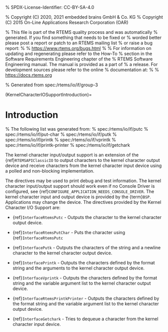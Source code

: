 % SPDX-License-Identifier: CC-BY-SA-4.0

% Copyright (C) 2020, 2021 embedded brains GmbH & Co. KG
% Copyright (C) 2015 On-Line Applications Research Corporation (OAR)

% This file is part of the RTEMS quality process and was automatically
% generated.  If you find something that needs to be fixed or
% worded better please post a report or patch to an RTEMS mailing list
% or raise a bug report:
%
% https://www.rtems.org/bugs.html
%
% For information on updating and regenerating please refer to the How-To
% section in the Software Requirements Engineering chapter of the
% RTEMS Software Engineering manual.  The manual is provided as a part of
% a release.  For development sources please refer to the online
% documentation at:
%
% https://docs.rtems.org

% Generated from spec:/rtems/io/if/group-3

(KernelCharacterIOSupportIntroduction)=

# Introduction

% The following list was generated from:
% spec:/rtems/io/if/putc
% spec:/rtems/io/if/put-char
% spec:/rtems/io/if/putk
% spec:/rtems/io/if/printk
% spec:/rtems/io/if/vprintk
% spec:/rtems/io/if/printk-printer
% spec:/rtems/io/if/getchark

The kernel character input/output support is an extension of the
{ref}`RTEMSAPIClassicIO` to output characters to the kernel character output
device and receive characters from the kernel character input device using a
polled and non-blocking implementation.

The directives may be used to print debug and test information. The kernel
character input/output support should work even if no Console Driver is
configured, see {ref}`CONFIGURE_APPLICATION_NEEDS_CONSOLE_DRIVER`. The kernel
character input and output device is provided by the {term}`BSP`. Applications
may change the device. The directives provided by the Kernel Character I/O
Support are:

- {ref}`InterfaceRtemsPutc` - Outputs the character to the kernel character
  output device.

- {ref}`InterfaceRtemsPutChar` - Puts the character using
  {ref}`InterfaceRtemsPutc`

- {ref}`InterfacePutk` - Outputs the characters of the string and a newline
  character to the kernel character output device.

- {ref}`InterfacePrintk` - Outputs the characters defined by the format string
  and the arguments to the kernel character output device.

- {ref}`InterfaceVprintk` - Outputs the characters defined by the format string
  and the variable argument list to the kernel character output device.

- {ref}`InterfaceRtemsPrintkPrinter` - Outputs the characters defined by the
  format string and the variable argument list to the kernel character output
  device.

- {ref}`InterfaceGetchark` - Tries to dequeue a character from the kernel
  character input device.
